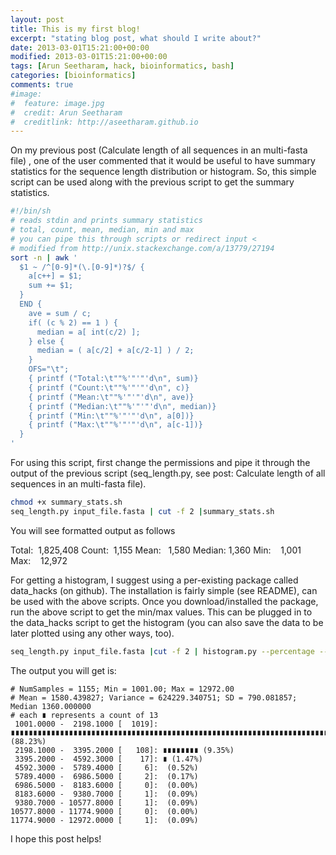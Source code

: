 ```yaml
---
layout: post
title: This is my first blog!
excerpt: "stating blog post, what should I write about?"
date: 2013-03-01T15:21:00+00:00
modified: 2013-03-01T15:21:00+00:00
tags: [Arun Seetharam, hack, bioinformatics, bash]
categories: [bioinformatics]
comments: true
#image:
#  feature: image.jpg
#  credit: Arun Seetharam
#  creditlink: http://aseetharam.github.io
---
```


On my previous post (Calculate length of all sequences in an multi-fasta file) , one of the user commented that it would be useful to have summary statistics for the sequence length distribution or histogram. So, this simple script can be used along with the previous script to get the summary statistics.

```bash
#!/bin/sh
# reads stdin and prints summary statistics
# total, count, mean, median, min and max
# you can pipe this through scripts or redirect input <
# modified from http://unix.stackexchange.com/a/13779/27194
sort -n | awk '
  $1 ~ /^[0-9]*(\.[0-9]*)?$/ {
    a[c++] = $1;
    sum += $1;
  }
  END {
    ave = sum / c;
    if( (c % 2) == 1 ) {
      median = a[ int(c/2) ];
    } else {
      median = ( a[c/2] + a[c/2-1] ) / 2;
    }
    OFS="\t";
    { printf ("Total:\t""%'"'"'d\n", sum)}
    { printf ("Count:\t""%'"'"'d\n", c)}
    { printf ("Mean:\t""%'"'"'d\n", ave)}
    { printf ("Median:\t""%'"'"'d\n", median)}
    { printf ("Min:\t""%'"'"'d\n", a[0])}
    { printf ("Max:\t""%'"'"'d\n", a[c-1])}
  }
'
```

For using this script, first change the permissions and pipe it through the output of the previous script (seq_length.py, see post: Calculate length of all sequences in an multi-fasta file).

```bash
chmod +x summary_stats.sh
seq_length.py input_file.fasta | cut -f 2 |summary_stats.sh
```

You will see formatted output as follows

Total:  1,825,408
Count:  1,155
Mean:   1,580
Median: 1,360
Min:    1,001
Max:    12,972

For getting a histogram, I suggest using a per-existing package called data_hacks (on github). The installation is fairly simple (see README), can be used with the above scripts. Once you download/installed the package, run the above script to get the min/max values. This can be plugged in to the data_hacks script to get the histogram (you can also save the data to be later plotted using any other ways, too).

```bash
seq_length.py input_file.fasta |cut -f 2 | histogram.py --percentage --max=12972 --min=1001
```

The output you will get is:

```
# NumSamples = 1155; Min = 1001.00; Max = 12972.00
# Mean = 1580.439827; Variance = 624229.340751; SD = 790.081857; Median 1360.000000
# each ∎ represents a count of 13
 1001.0000 -  2198.1000 [  1019]: ∎∎∎∎∎∎∎∎∎∎∎∎∎∎∎∎∎∎∎∎∎∎∎∎∎∎∎∎∎∎∎∎∎∎∎∎∎∎∎∎∎∎∎∎∎∎∎∎∎∎∎∎∎∎∎∎∎∎∎∎∎∎∎∎∎∎∎∎∎∎∎∎∎∎∎∎∎∎ (88.23%)
 2198.1000 -  3395.2000 [   108]: ∎∎∎∎∎∎∎∎ (9.35%)
 3395.2000 -  4592.3000 [    17]: ∎ (1.47%)
 4592.3000 -  5789.4000 [     6]:  (0.52%)
 5789.4000 -  6986.5000 [     2]:  (0.17%)
 6986.5000 -  8183.6000 [     0]:  (0.00%)
 8183.6000 -  9380.7000 [     1]:  (0.09%)
 9380.7000 - 10577.8000 [     1]:  (0.09%)
10577.8000 - 11774.9000 [     0]:  (0.00%)
11774.9000 - 12972.0000 [     1]:  (0.09%)
```

I hope this post helps!
